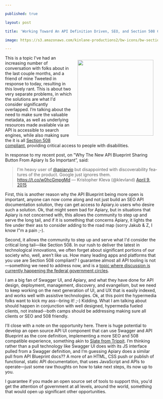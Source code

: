 ---
published: true
layout: post
title: 'Working Toward An API Definition Driven, SEO, and Section 508 Compliant API Documentation Interface'
image: https://s3.amazonaws.com/kinlane-productions2/bw-icons/bw-section-508.png
---

<p><img style="padding: 15px;" src="https://s3.amazonaws.com/kinlane-productions2/bw-icons/bw-section-508.png" alt="" width="250" align="right" />
<p>This is a topic I&rsquo;ve had an increasing number of conversation with folks about in the last couple months, and a friend of mine Tweeted in response to today, resulting in this lovely rant. This is about two very separate problems, in which the solutions are what I'd consider significantly overlapped. I&rsquo;m talking about the need to make sure the valuable metadata, as well as underlying resources made available via an API is accessible to search engines, while also making sure the it is all <a href="https://www.section508.gov/section508-laws">Section 508 compliant</a>, providing critical access to people with disabilities.
<p>In response to my recent post, on "Why The New API Blueprint Sharing Button From Apiary Is So Important&rdquo;, said:
<blockquote class="twitter-tweet" lang="en">
<p>I'm heavy user of <a href="https://twitter.com/apiaryio">@apiaryio</a> but disappointed with discoverability features of the product. Google just ignores them. <a href="https://t.co/w0hcGmpgMd">https://t.co/w0hcGmpgMd</a>
&mdash; Kristopher Kleva (@klevland) <a href="https://twitter.com/klevland/status/586289568632168449">April 9, 2015</a></blockquote>
<script src="https://platform.twitter.com/widgets.js"></script>
<p>First, this is another reason why the API Blueprint being more open is important, anyone can now come along and not just build an SEO API documentation solution, they can get access to Apiary.io users who desire such a solution. Ok, that might seem bad for Apiary, but in situations that Apiary is not concerned with, this allows the community to step up and serve the long tail, and if it is something that concerns Apiary, it lights the fire under their ass to consider adding to the road map (sorry Jakub &amp; Z, I know I"m a pain ;-).
<p>Second, it allows the community to step up and serve what I'd consider the critical long tail&mdash;like Section 508. In our rush to deliver the latest in technological innovations, we often forget about significant portions of our society who, well, aren&rsquo;t like us. How many leading apps and platforms that you use are Section 508 compliant? I guarantee almost all API tooling is not&mdash;something we need to address now, and is a&nbsp;<a href="https://groups.google.com/forum/#!searchin/us-government-apis/508/us-government-apis/dX34Bn5dcWQ/-Avg7rEbaNkJ">topic where discussion is currently happening the federal government circles</a>.&nbsp;
<p>I am a big fan of Swagger UI, and Apiary, and what they have done for API design, deployment, management, discovery, and evangelism, but we need to keep working on the next generation of UI, and UX that is easily indexed, and works well with assistive technologies. Ok, at this point the hypermedia folks want to kick my ass--bring it! ;-) Kidding. What I am talking about should happen in conjunction with well designed, hypermedia fueled clients, not instead--both camps should be addressing making sure all clients or SEO and 508 friendly.
<p>I&rsquo;ll close with a note on the opportunity here. There is huge potential to develop an open source API UI component that can use Swagger and API Blueprint as the core definition, implementing a more SEO and 508 compatible experience, something akin to <a href="https://github.com/tripit/slate">Slate from Trippit</a>. I&rsquo;m thinking rather than a pull technology like Swagger UI does with its JS interface pulled from a Swagger definition, and I&rsquo;m guessing Apiary does a similar pull from API Blueprint docs?? A more of an HTML, CSS push or publish of functional, static API documentation, that uses JavaScript and APIs to operate&mdash;just some raw thoughts on how to take next steps, its now up to you.
<p>I guarantee if you made an open source set of tools to support this, you'd get the attention of government at all levels, around the world, something that would open up significant other opportunities.&nbsp;

